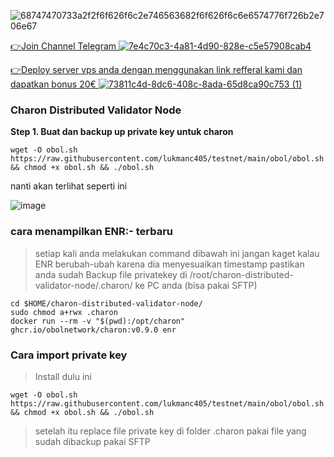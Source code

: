
![68747470733a2f2f6f626f6c2e746563682f6f626f6c6e6574776f726b2e706e67](https://user-images.githubusercontent.com/48665887/180147974-1e7afb58-4996-4ea3-8d81-69d39d2bb07d.png)


[👉Join Channel Telegram ![7e4c70c3-4a81-4d90-828e-c5e57908cab4](https://user-images.githubusercontent.com/48665887/179027908-18257283-eca3-42f8-980c-491f4307ee0c.png)](https://t.me/detective_gems)


[👉Deploy server vps anda dengan menggunakan link refferal kami dan dapatkan bonus 20€ ![73811c4d-8dc6-408c-8ada-65d8ca90c753 (1)](https://user-images.githubusercontent.com/48665887/179025989-29a5e7f2-9e4e-4906-99b6-fdc3675f1747.png)](https://hetzner.cloud/?ref=Z8fHigYuskgS)

### Charon Distributed Validator Node

**Step 1. Buat dan backup up private key untuk charon**

```
wget -O obol.sh https://raw.githubusercontent.com/lukmanc405/testnet/main/obol/obol.sh && chmod +x obol.sh && ./obol.sh
```

nanti akan terlihat seperti ini 

![image](https://user-images.githubusercontent.com/48665887/180239172-6128ce17-906f-48b2-81cb-099aaf05487d.png)

### cara menampilkan ENR:- terbaru
>setiap kali anda melakukan command dibawah ini jangan kaget kalau ENR berubah-ubah karena dia menyesuaikan timestamp
>pastikan anda sudah Backup file privatekey di /root/charon-distributed-validator-node/.charon/ ke PC anda (bisa pakai SFTP)


```
cd $HOME/charon-distributed-validator-node/
sudo chmod a+rwx .charon
docker run --rm -v "$(pwd):/opt/charon" ghcr.io/obolnetwork/charon:v0.9.0 enr
```

### Cara import private key

>Install dulu ini

```
wget -O obol.sh https://raw.githubusercontent.com/lukmanc405/testnet/main/obol/obol.sh && chmod +x obol.sh && ./obol.sh
```

>setelah itu replace file private key di folder .charon pakai file yang sudah dibackup pakai SFTP
